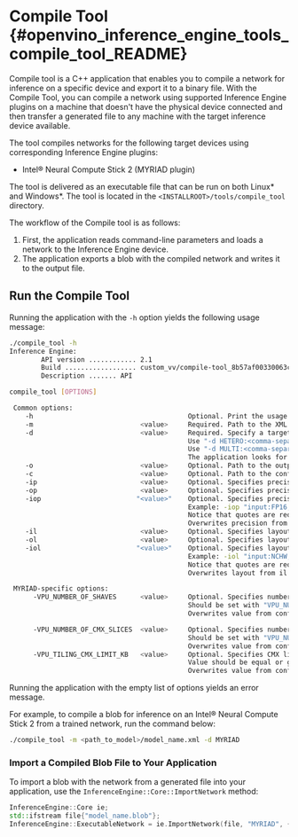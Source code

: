 # Compile Tool {#openvino_inference_engine_tools_compile_tool_README}

Compile tool is a C++ application that enables you to compile a network for inference on a specific device and export it to a binary file.
With the Compile Tool, you can compile a network using supported Inference Engine plugins on a machine that doesn't have the physical device connected and then transfer a generated file to any machine with the target inference device available.

The tool compiles networks for the following target devices using corresponding Inference Engine plugins:
* Intel® Neural Compute Stick 2 (MYRIAD plugin)


The tool is delivered as an executable file that can be run on both Linux* and Windows*.
The tool is located in the `<INSTALLROOT>/tools/compile_tool` directory.

The workflow of the Compile tool is as follows:

1. First, the application reads command-line parameters and loads a network to the Inference Engine device.
2. The application exports a blob with the compiled network and writes it to the output file.

## Run the Compile Tool

Running the application with the `-h` option yields the following usage message:

```sh
./compile_tool -h
Inference Engine:
        API version ............ 2.1
        Build .................. custom_vv/compile-tool_8b57af00330063c7f302aaac4d41805de21fc54a
        Description ....... API

compile_tool [OPTIONS]

 Common options:
    -h                                       Optional. Print the usage message.
    -m                           <value>     Required. Path to the XML model.
    -d                           <value>     Required. Specify a target device for which executable network will be compiled.
                                             Use "-d HETERO:<comma-separated_devices_list>" format to specify HETERO plugin.
                                             Use "-d MULTI:<comma-separated_devices_list>" format to specify MULTI plugin.
                                             The application looks for a suitable plugin for the specified device.
    -o                           <value>     Optional. Path to the output file. Default value: "<model_xml_file>.blob".
    -c                           <value>     Optional. Path to the configuration file.
    -ip                          <value>     Optional. Specifies precision for all input layers of the network.
    -op                          <value>     Optional. Specifies precision for all output layers of the network.
    -iop                        "<value>"    Optional. Specifies precision for input and output layers by name.
                                             Example: -iop "input:FP16, output:FP16".
                                             Notice that quotes are required.
                                             Overwrites precision from ip and op options for specified layers.
    -il                          <value>     Optional. Specifies layout for all input layers of the network.
    -ol                          <value>     Optional. Specifies layout for all input layers of the network.
    -iol                        "<value>"    Optional. Specifies layout for input and output layers by name.
                                             Example: -iol "input:NCHW, output:NHWC".
                                             Notice that quotes are required.
                                             Overwrites layout from il and ol options for specified layers.

 MYRIAD-specific options:
      -VPU_NUMBER_OF_SHAVES      <value>     Optional. Specifies number of shaves.
                                             Should be set with "VPU_NUMBER_OF_CMX_SLICES".
                                             Overwrites value from config.

      -VPU_NUMBER_OF_CMX_SLICES  <value>     Optional. Specifies number of CMX slices.
                                             Should be set with "VPU_NUMBER_OF_SHAVES".
                                             Overwrites value from config.
      -VPU_TILING_CMX_LIMIT_KB   <value>     Optional. Specifies CMX limit for data tiling.
                                             Value should be equal or greater than -1.
                                             Overwrites value from config.

```

Running the application with the empty list of options yields an error message.

For example, to compile a blob for inference on an Intel® Neural Compute Stick 2 from a trained network, run the command below:

```sh
./compile_tool -m <path_to_model>/model_name.xml -d MYRIAD
```

### Import a Compiled Blob File to Your Application

To import a blob with the network from a generated file into your application, use the
`InferenceEngine::Core::ImportNetwork` method:

```cpp
InferenceEngine::Core ie;
std::ifstream file{"model_name.blob"};
InferenceEngine::ExecutableNetwork = ie.ImportNetwork(file, "MYRIAD", {});
```


